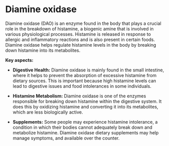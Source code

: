 # Diamine oxidase

Diamine oxidase (DAO) is an enzyme found in the body that plays a crucial role in the breakdown of histamine, a biogenic amine that is involved in various physiological processes. Histamine is released in response to allergic and inflammatory reactions and is also present in certain foods. Diamine oxidase helps regulate histamine levels in the body by breaking down histamine into its metabolites.

**Key aspects:**

* **Digestive Health:** Diamine oxidase is mainly found in the small intestine, where it helps to prevent the absorption of excessive histamine from dietary sources. This is important because high histamine levels can lead to digestive issues and food intolerances in some individuals.

* **Histamine Metabolism:** Diamine oxidase is one of the enzymes responsible for breaking down histamine within the digestive system. It does this by oxidizing histamine and converting it into its metabolites, which are less biologically active.

* **Supplements:** Some people may experience histamine intolerance, a condition in which their bodies cannot adequately break down and metabolize histamine. Diamine oxidase dietary supplements may help manage symptoms, and available over the counter.
